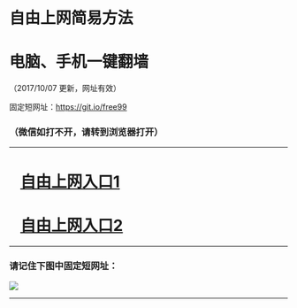 ﻿# 自由上网简易方法

# 电脑、手机一键翻墙

（2017/10/07 更新，网址有效）

固定短网址：https://git.io/free99

### （微信如打不开，请转到浏览器打开）


***





# &nbsp;&nbsp; <a href="http://ft1832517539.fwq-tz-1001.info/fwqtz01.html?t=10070018735 " target="_blank">自由上网入口1</a>
# &nbsp;&nbsp; <a href="http://ft1882727953.fwq-tz-1002.info/fwqtz02.html?t=100700118789 " target="_blank">自由上网入口2</a>
***

### 请记住下图中固定短网址：

<img src="https://s3-us-west-2.amazonaws.com/fwq-1001/yjfq-20170905okok.png" /> 


***

